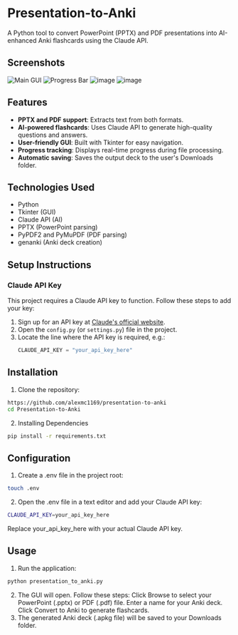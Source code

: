 # Presentation-to-Anki

A Python tool to convert PowerPoint (PPTX) and PDF presentations into AI-enhanced Anki flashcards using the Claude API.
## Screenshots
![Main GUI](https://github.com/user-attachments/assets/9796a63a-d4b3-41ff-ae35-346a98c72146)
![Progress Bar](https://github.com/user-attachments/assets/d7411b0a-6cb2-4815-a6fb-aa84104a1f51)
![image](https://github.com/user-attachments/assets/3cca17bb-7eaa-4e03-9231-17b2634f8d2e)
![image](https://github.com/user-attachments/assets/ff22e3b5-98cc-403b-8b39-02d47a839326)


## Features
- **PPTX and PDF support**: Extracts text from both formats.
- **AI-powered flashcards**: Uses Claude API to generate high-quality questions and answers.
- **User-friendly GUI**: Built with Tkinter for easy navigation.
- **Progress tracking**: Displays real-time progress during file processing.
- **Automatic saving**: Saves the output deck to the user's Downloads folder.

## Technologies Used
- Python
- Tkinter (GUI)
- Claude API (AI)
- PPTX (PowerPoint parsing)
- PyPDF2 and PyMuPDF (PDF parsing)
- genanki (Anki deck creation)

## **Setup Instructions**

### **Claude API Key**
This project requires a Claude API key to function. Follow these steps to add your key:

1. Sign up for an API key at [Claude's official website](https://console.anthropic.com/).
2. Open the `config.py` (or `settings.py`) file in the project.
3. Locate the line where the API key is required, e.g.:
   ```python
   CLAUDE_API_KEY = "your_api_key_here"

## Installation
1. Clone the repository:
```bash
https://github.com/alexmc1169/presentation-to-anki
cd Presentation-to-Anki
```
2. Installing Dependencies
```bash
pip install -r requirements.txt
```
## Configuration
1. Create a .env file in the project root:
```bash
touch .env
```
2. Open the .env file in a text editor and add your Claude API key:
```bash
CLAUDE_API_KEY=your_api_key_here
```
Replace your_api_key_here with your actual Claude API key.

## Usage
1. Run the application:
```bash 
python presentation_to_anki.py
```
2. The GUI will open. Follow these steps:
Click Browse to select your PowerPoint (.pptx) or PDF (.pdf) file.
Enter a name for your Anki deck.
Click Convert to Anki to generate flashcards.
3. The generated Anki deck (.apkg file) will be saved to your Downloads folder.


